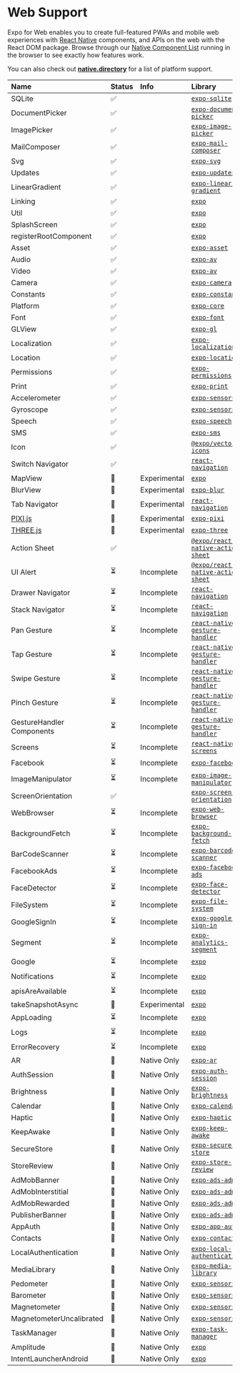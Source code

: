 # Web Support

Expo for Web enables you to create full-featured PWAs and mobile web experiences with [React
Native][react-native-url] components, and APIs on the web with the React DOM package.
Browse through our [Native Component List][examples-url] running in the browser to see exactly how features work.

You can also check out [**native.directory**](http://native.directory/) for a list of platform support.

| Name                      | Status | Info         | Library                                                        |
| :------------------------ | :----- | :----------- | :------------------------------------------------------------- |
| SQLite                    | ✅     |              | [`expo-sqlite`][expo-sqlite]                                   |
| DocumentPicker            | ✅     |              | [`expo-document-picker`][expo-document-picker]                 |
| ImagePicker               | ✅     |              | [`expo-image-picker`][expo-image-picker]                       |
| MailComposer              | ✅     |              | [`expo-mail-composer`][expo-mail-composer]                     |
| Svg                       | ✅     |              | [`expo-svg`][expo-svg]                                         |
| Updates                   | ✅     |              | [`expo-updates`][expo-updates]                                 |
| LinearGradient            | ✅     |              | [`expo-linear-gradient`][expo-linear-gradient]                 |
| Linking                   | ✅     |              | [`expo`][expo]                                                 |
| Util                      | ✅     |              | [`expo`][expo]                                                 |
| SplashScreen              | ✅     |              | [`expo`][expo]                                                 |
| registerRootComponent     | ✅     |              | [`expo`][expo]                                                 |
| Asset                     | ✅     |              | [`expo-asset`][expo-asset]                                     |
| Audio                     | ✅     |              | [`expo-av`][expo-av]                                           |
| Video                     | ✅     |              | [`expo-av`][expo-av]                                           |
| Camera                    | ✅     |              | [`expo-camera`][expo-camera]                                   |
| Constants                 | ✅     |              | [`expo-constants`][expo-constants]                             |
| Platform                  | ✅     |              | [`expo-core`][expo-core]                                       |
| Font                      | ✅     |              | [`expo-font`][expo-font]                                       |
| GLView                    | ✅     |              | [`expo-gl`][expo-gl]                                           |
| Localization              | ✅     |              | [`expo-localization`][expo-localization]                       |
| Location                  | ✅     |              | [`expo-location`][expo-location]                               |
| Permissions               | ✅     |              | [`expo-permissions`][expo-permissions]                         |
| Print                     | ✅     |              | [`expo-print`][expo-print]                                     |
| Accelerometer             | ✅     |              | [`expo-sensors`][expo-sensors]                                 |
| Gyroscope                 | ✅     |              | [`expo-sensors`][expo-sensors]                                 |
| Speech                    | ✅     |              | [`expo-speech`][expo-speech]                                   |
| SMS                       | ✅     |              | [`expo-sms`][expo-sms]                                         |
| Icon                      | ✅     |              | [`@expo/vector-icons`][expo-vector-icons]                      |
| Switch Navigator          | ✅     |              | [`react-navigation`][react-navigation]                         |
| MapView                   | 🔬     | Experimental | [`expo`][expo]                                                 |
| BlurView                  | 🔬     | Experimental | [`expo-blur`][expo-blur]                                       |
| Tab Navigator             | 🔬     | Experimental | [`react-navigation`][react-navigation]                         |
| [PIXI.js][pixi]           | 🔬     | Experimental | [`expo-pixi`][expo-pixi]                                       |
| [THREE.js][three]         | 🔬     | Experimental | [`expo-three`][expo-three]                                     |
| Action Sheet              | ✅     |              | [`@expo/react-native-action-sheet`][action-sheet]              |
| UI Alert                  | ⏳     | Incomplete   | [`@expo/react-native-action-sheet`][action-sheet]              |
| Drawer Navigator          | ⏳     | Incomplete   | [`react-navigation`][react-navigation]                         |
| Stack Navigator           | ⏳     | Incomplete   | [`react-navigation`][react-navigation]                         |
| Pan Gesture               | ⏳     | Incomplete   | [`react-native-gesture-handler`][react-native-gesture-handler] |
| Tap Gesture               | ⏳     | Incomplete   | [`react-native-gesture-handler`][react-native-gesture-handler] |
| Swipe Gesture             | ⏳     | Incomplete   | [`react-native-gesture-handler`][react-native-gesture-handler] |
| Pinch Gesture             | ⏳     | Incomplete   | [`react-native-gesture-handler`][react-native-gesture-handler] |
| GestureHandler Components | ⏳     | Incomplete   | [`react-native-gesture-handler`][react-native-gesture-handler] |
| Screens                   | ⏳     | Incomplete   | [`react-native-screens`][react-native-screens]                 |
| Facebook                  | ⏳     | Incomplete   | [`expo-facebook`][expo-facebook]                               |
| ImageManipulator          | ⏳     | Incomplete   | [`expo-image-manipulator`][expo-image-manipulator]             |
| ScreenOrientation         | ✅     |              | [`expo-screen-orientation`][expo-screen-orientation]           |
| WebBrowser                | ⏳     | Incomplete   | [`expo-web-browser`][expo-web-browser]                         |
| BackgroundFetch           | ⏳     | Incomplete   | [`expo-background-fetch`][expo-background-fetch]               |
| BarCodeScanner            | ⏳     | Incomplete   | [`expo-barcode-scanner`][expo-barcode-scanner]                 |
| FacebookAds               | ⏳     | Incomplete   | [`expo-facebook-ads`][expo-facebook-ads]                       |
| FaceDetector              | ⏳     | Incomplete   | [`expo-face-detector`][expo-face-detector]                     |
| FileSystem                | ⏳     | Incomplete   | [`expo-file-system`][expo-file-system]                         |
| GoogleSignIn              | ⏳     | Incomplete   | [`expo-google-sign-in`][expo-google-sign-in]                   |
| Segment                   | ⏳     | Incomplete   | [`expo-analytics-segment`][expo-analytics-segment]             |
| Google                    | ⏳     | Incomplete   | [`expo`][expo]                                                 |
| Notifications             | ⏳     | Incomplete   | [`expo`][expo]                                                 |
| apisAreAvailable          | ⏳     | Incomplete   | [`expo`][expo]                                                 |
| takeSnapshotAsync         | 🔬     | Experimental | [`expo`][expo]                                                 |
| AppLoading                | ⏳     | Incomplete   | [`expo`][expo]                                                 |
| Logs                      | ⏳     | Incomplete   | [`expo`][expo]                                                 |
| ErrorRecovery             | ⏳     | Incomplete   | [`expo`][expo]                                                 |
| AR                        | 📱     | Native Only  | [`expo-ar`][expo-ar]                                           |
| AuthSession               | 📱     | Native Only  | [`expo-auth-session`][expo-auth-session]                       |
| Brightness                | 📱     | Native Only  | [`expo-brightness`][expo-brightness]                           |
| Calendar                  | 📱     | Native Only  | [`expo-calendar`][expo-calendar]                               |
| Haptic                    | 📱     | Native Only  | [`expo-haptic`][expo-haptic]                                   |
| KeepAwake                 | 📱     | Native Only  | [`expo-keep-awake`][expo-keep-awake]                           |
| SecureStore               | 📱     | Native Only  | [`expo-secure-store`][expo-secure-store]                       |
| StoreReview               | 📱     | Native Only  | [`expo-store-review`][expo-store-review]                       |
| AdMobBanner               | 📱     | Native Only  | [`expo-ads-admob`][expo-ads-admob]                             |
| AdMobInterstitial         | 📱     | Native Only  | [`expo-ads-admob`][expo-ads-admob]                             |
| AdMobRewarded             | 📱     | Native Only  | [`expo-ads-admob`][expo-ads-admob]                             |
| PublisherBanner           | 📱     | Native Only  | [`expo-ads-admob`][expo-ads-admob]                             |
| AppAuth                   | 📱     | Native Only  | [`expo-app-auth`][expo-app-auth]                               |
| Contacts                  | 📱     | Native Only  | [`expo-contacts`][expo-contacts]                               |
| LocalAuthentication       | 📱     | Native Only  | [`expo-local-authentication`][expo-local-authentication]       |
| MediaLibrary              | 📱     | Native Only  | [`expo-media-library`][expo-media-library]                     |
| Pedometer                 | 📱     | Native Only  | [`expo-sensors`][expo-sensors]                                 |
| Barometer                 | 📱     | Native Only  | [`expo-sensors`][expo-sensors]                                 |
| Magnetometer              | 📱     | Native Only  | [`expo-sensors`][expo-sensors]                                 |
| MagnetometerUncalibrated  | 📱     | Native Only  | [`expo-sensors`][expo-sensors]                                 |
| TaskManager               | 📱     | Native Only  | [`expo-task-manager`][expo-task-manager]                       |
| Amplitude                 | 📱     | Native Only  | [`expo`][expo]                                                 |
| IntentLauncherAndroid     | 📱     | Native Only  | [`expo`][expo]                                                 |

[react-native-url]: https://facebook.github.io/react-native
[examples-url]: https://github.com/expo/expo/tree/master/apps/native-component-list
[pixi]: https://pixijs.io
[three]: https://threejs.org
[expo]: https://github.com/expo/expo/tree/master/packages/expo
[expo-ar]: https://github.com/expo/expo/tree/master/packages/expo-ar
[expo-auth-session]: https://github.com/expo/expo/tree/master/packages/expo-auth-session
[expo-brightness]: https://github.com/expo/expo/tree/master/packages/expo-brightness
[expo-calendar]: https://github.com/expo/expo/tree/master/packages/expo-calendar
[expo-haptic]: https://github.com/expo/expo/tree/master/packages/expo-haptic
[expo-keep-awake]: https://github.com/expo/expo/tree/master/packages/expo-keep-awake
[expo-secure-store]: https://github.com/expo/expo/tree/master/packages/expo-secure-store
[expo-store-review]: https://github.com/expo/expo/tree/master/packages/expo-store-review
[expo-ads-admob]: https://github.com/expo/expo/tree/master/packages/expo-ads-admob
[expo-app-auth]: https://github.com/expo/expo/tree/master/packages/expo-app-auth
[expo-contacts]: https://github.com/expo/expo/tree/master/packages/expo-contacts
[expo-local-authentication]: https://github.com/expo/expo/tree/master/packages/expo-local-authentication
[expo-media-library]: https://github.com/expo/expo/tree/master/packages/expo-media-library
[expo-sensors]: https://github.com/expo/expo/tree/master/packages/expo-sensors
[expo-task-manager]: https://github.com/expo/expo/tree/master/packages/expo-task-manager
[expo-facebook]: https://github.com/expo/expo/tree/master/packages/expo-facebook
[expo-image-manipulator]: https://github.com/expo/expo/tree/master/packages/expo-image-manipulator
[expo-screen-orientation]: https://github.com/expo/expo/tree/master/packages/expo-screen-orientation
[expo-web-browser]: https://github.com/expo/expo/tree/master/packages/expo-web-browser
[expo-background-fetch]: https://github.com/expo/expo/tree/master/packages/expo-background-fetch
[expo-barcode-scanner]: https://github.com/expo/expo/tree/master/packages/expo-barcode-scanner
[expo-facebook-ads]: https://github.com/expo/expo/tree/master/packages/expo-facebook-ads
[expo-face-detector]: https://github.com/expo/expo/tree/master/packages/expo-face-detector
[expo-file-system]: https://github.com/expo/expo/tree/master/packages/expo-file-system
[expo-google-sign-in]: https://github.com/expo/expo/tree/master/packages/expo-google-sign-in
[expo-analytics-segment]: https://github.com/expo/expo/tree/master/packages/expo-analytics-segment
[expo-sqlite]: https://github.com/expo/expo/tree/master/packages/expo-sqlite
[expo-document-picker]: https://github.com/expo/expo/tree/master/packages/expo-document-picker
[expo-image-picker]: https://github.com/expo/expo/tree/master/packages/expo-image-picker
[expo-mail-composer]: https://github.com/expo/expo/tree/master/packages/expo-mail-composer
[expo-svg]: https://github.com/expo/expo/tree/master/packages/expo-svg
[expo-updates]: https://github.com/expo/expo/tree/master/packages/expo-updates
[expo-linear-gradient]: https://github.com/expo/expo/tree/master/packages/expo-linear-gradient
[expo-asset]: https://github.com/expo/expo/tree/master/packages/expo-asset
[expo-av]: https://github.com/expo/expo/tree/master/packages/expo-av
[expo-camera]: https://github.com/expo/expo/tree/master/packages/expo-camera
[expo-constants]: https://github.com/expo/expo/tree/master/packages/expo-constants
[expo-core]: https://github.com/expo/expo/tree/master/packages/expo-core
[expo-font]: https://github.com/expo/expo/tree/master/packages/expo-font
[expo-gl]: https://github.com/expo/expo/tree/master/packages/expo-gl
[expo-localization]: https://github.com/expo/expo/tree/master/packages/expo-localization
[expo-location]: https://github.com/expo/expo/tree/master/packages/expo-location
[expo-permissions]: https://github.com/expo/expo/tree/master/packages/expo-permissions
[expo-print]: https://github.com/expo/expo/tree/master/packages/expo-print
[expo-speech]: https://github.com/expo/expo/tree/master/packages/expo-speech
[expo-sms]: https://github.com/expo/expo/tree/master/packages/expo-sms
[react-navigation]: https://github.com/react-navigation/react-navigation
[react-native-gesture-handler]: https://github.com/kmagiera/react-native-gesture-handler
[expo-pixi]: https://github.com/expo/expo-pixi
[expo-three]: https://github.com/expo/expo-three
[react-native-screens]: https://github.com/kmagiera/react-native-screens
[action-sheet]: https://github.com/expo/react-native-action-sheet
[expo-vector-icons]: https://github.com/expo/vector-icons
[expo-blur]: https://github.com/expo/expo/tree/master/packages/expo-blur
